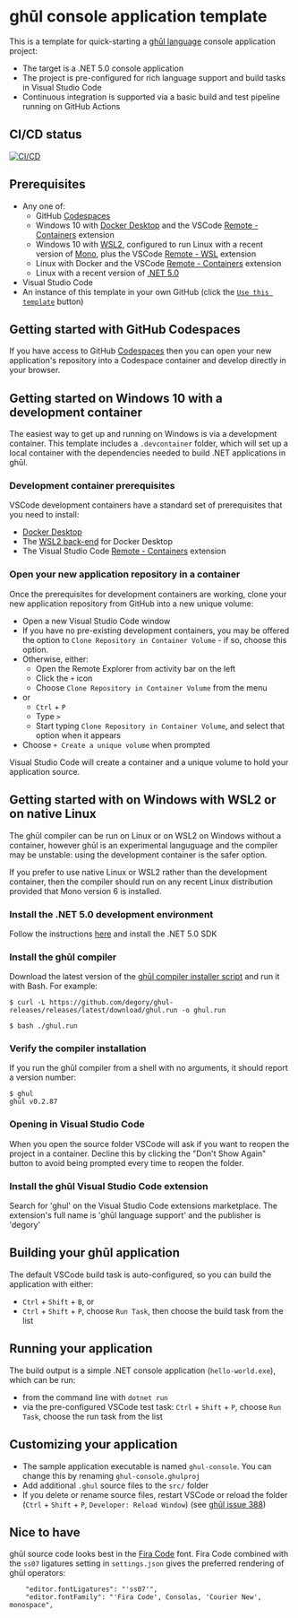 # ghūl console application template

This is a template for quick-starting a [ghūl language](https://ghul.io) console application project:

- The target is a .NET 5.0 console application
- The project is pre-configured for rich language support and build tasks in Visual Studio Code
- Continuous integration is supported via a basic build and test pipeline running on GitHub Actions

## CI/CD status

 [![CI/CD](https://github.com/degory/ghul-application-template/workflows/CI/CD/badge.svg?branch=main)](https://github.com/degory/ghul-application-template/actions?query=workflow%3ACI%2FCD)

## Prerequisites

- Any one of:
  - GitHub [Codespaces](https://github.com/features/codespaces)
  - Windows 10 with [Docker Desktop](https://www.docker.com/products/docker-desktop) and the VSCode [Remote - Containers](https://marketplace.visualstudio.com/items?itemName=ms-vscode-remote.remote-containers) extension 
  - Windows 10 with [WSL2](https://docs.microsoft.com/en-us/windows/wsl/install-win10), configured to run Linux with a recent version of [Mono](https://www.mono-project.com/), plus the VSCode [Remote - WSL](https://marketplace.visualstudio.com/items?,itemName=ms-vscode-remote.remote-wsl) extension  
  - Linux with Docker and the VSCode [Remote - Containers](https://marketplace.visualstudio.com/items?itemName=ms-vscode-remote.remote-containers) extension
  - Linux with a recent version of [.NET 5.0](https://dotnet.microsoft.com/download/dotnet/5.0)
- Visual Studio Code
- An instance of this template in your own GitHub (click the [`Use this template`](https://github.com/degory/ghul-console-template/generate) button)

## Getting started with GitHub Codespaces

If you have access to GitHub [Codespaces](https://github.com/features/codespaces) then you can open your new application's repository into a Codespace container and develop directly in your browser.

## Getting started on Windows 10 with a development container

The easiest way to get up and running on Windows is via a development container. This template includes a `.devcontainer` folder, which will set up a local container with the dependencies needed to build .NET applications in ghūl.

### Development container prerequisites

VSCode development containers have a standard set of prerequisites that you need to install:
- [Docker Desktop](https://www.docker.com/products/docker-desktop)
- The [WSL2 back-end](https://docs.docker.com/docker-for-windows/wsl/) for Docker Desktop
- The Visual Studio Code [Remote - Containers](https://marketplace.visualstudio.com/items?itemName=ms-vscode-remote.remote-containers) extension

### Open your new application repository in a container

Once the prerequisites for development containers are working, clone your new application repository from GitHub into a new unique volume:
- Open a new Visual Studio Code window
- If you have no pre-existing development containers, you may be offered the option to `Clone Repository in Container Volume` - if so, choose this option.
- Otherwise, either:
    - Open the Remote Explorer from activity bar on the left
    - Click the `+` icon
    - Choose `Clone Repository in Container Volume` from the menu
- or
    - `Ctrl` + `P`
    - Type `>`
    - Start typing `Clone Repository in Container Volume`, and select that option when it appears
- Choose `+ Create a unique volume` when prompted

Visual Studio Code will create a container and a unique volume to hold your application source.

## Getting started with on Windows with WSL2 or on native Linux 

The ghūl compiler can be run on Linux or on WSL2 on Windows without a container, however ghūl is an experimental languguage and the compiler may be unstable: using the development container is the safer option. 

If you prefer to use native Linux or WSL2 rather than the development container, then the compiler should run on any recent Linux distribution provided that Mono version 6 is installed.

### Install the .NET 5.0 development environment

Follow the instructions [here](https://dotnet.microsoft.com/download/dotnet/5.0) and install the .NET 5.0 SDK


### Install the ghūl compiler

Download the latest version of the [ghūl compiler installer script](https://github.com/degory/ghul/releases/latest/download/ghul.run) and run it with Bash. For example:

```
$ curl -L https://github.com/degory/ghul-releases/releases/latest/download/ghul.run -o ghul.run
```

```
$ bash ./ghul.run
```

### Verify the compiler installation

If you run the ghūl compiler from a shell with no arguments, it should report a version number:

```
$ ghul
ghūl v0.2.87
```

### Opening in Visual Studio Code

When you open the source folder VSCode will ask if you want to reopen the project in a container. Decline this by clicking the "Don't Show Again" button to avoid being prompted every time to reopen the folder.

### Install the ghūl Visual Studio Code extension

Search for 'ghul' on the Visual Studio Code extensions marketplace. The extension's full name is 'ghūl language support' and the publisher is 'degory'

## Building your ghūl application

The default VSCode build task is auto-configured, so you can build the application with either:
- `Ctrl` + `Shift` + `B`, or
- `Ctrl` + `Shift` + `P`, choose `Run Task`, then choose the build task from the list

## Running your application

The build output is a simple .NET console application (`hello-world.exe`), which can be run:
- from the command line with `dotnet run`
- via the pre-configured VSCode test task: `Ctrl` + `Shift` + `P`, choose `Run Task`, choose the run task from the list

## Customizing your application

- The sample application executable is named `ghul-console`. You can change this by renaming `ghul-console.ghulproj`
- Add additional `.ghul` source files to the `src/` folder
- If you delete or rename source files, restart VSCode or reload the folder (`Ctrl` + `Shift` + `P`, `Developer: Reload Window`) (see [ghūl issue 388](https://github.com/degory/ghul/issues/388))

## Nice to have

ghūl source code looks best in the [Fira Code](https://github.com/tonsky/FiraCode) font. Fira Code combined with the `ss07` ligatures setting in `settings.json` gives the preferred rendering of ghūl operators:

```
    "editor.fontLigatures": "'ss07'",
    "editor.fontFamily": "'Fira Code', Consolas, 'Courier New', monospace",
```



